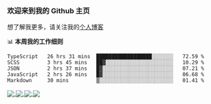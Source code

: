 ### 欢迎来到我的 Github 主页

想了解我更多，请关注我的[个人博客](https://leoku.top)


📊 **本周我的工作细则**
<!--START_SECTION:waka-->
```text
TypeScript   26 hrs 31 mins  ██████████████████░░░░░░░   72.59 % 
SCSS         3 hrs 45 mins   ██▓░░░░░░░░░░░░░░░░░░░░░░   10.29 % 
JSON         2 hrs 37 mins   █▓░░░░░░░░░░░░░░░░░░░░░░░   07.21 % 
JavaScript   2 hrs 26 mins   █▓░░░░░░░░░░░░░░░░░░░░░░░   06.68 % 
Markdown     30 mins         ▒░░░░░░░░░░░░░░░░░░░░░░░░   01.41 % 
```
<!--END_SECTION:waka-->

<a href="https://github.com/anuraghazra/github-readme-stats/blob/master/readme_cn.md">
  <img align="center" src="https://github-readme-stats.vercel.app/api?username=Chinesee&show_icons=true&title_color=ffcb6b&text_color=9aaccd&icon_color=82aaff&bg_color=292d3e" />
</a>
<a href="https://github.com/anuraghazra/github-readme-stats/blob/master/readme_cn.md">
  <img align="center" src="https://github-readme-stats.anuraghazra1.vercel.app/api/top-langs/?username=Chinesee&layout=compact&title_color=ffcb6b&text_color=9aaccd&icon_color=82aaff&bg_color=292d3e" />
</a>
  
<a href="https://github.com/Chinesee/hr-crawler">
  <img align="center" src="https://github-readme-stats.vercel.app/api/pin/?username=Chinesee&repo=hr-crawler&title_color=ffcb6b&text_color=9aaccd&icon_color=82aaff&bg_color=292d3e" />
</a>
<a href="https://github.com/Chinesee/love-share-service" target="_blank">
  <img align="center" src="https://github-readme-stats.vercel.app/api/pin/?username=Chinesee&repo=love-share-service&title_color=ffcb6b&text_color=9aaccd&icon_color=82aaff&bg_color=292d3e" />
</a>
